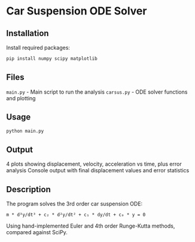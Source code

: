 # Car Suspension ODE Solver

## Installation
Install required packages:
```bash
pip install numpy scipy matplotlib
```

## Files
`main.py` - Main script to run the analysis
`carsus.py` - ODE solver functions and plotting

## Usage
```bash
python main.py
```

## Output
4 plots showing displacement, velocity, acceleration vs time, plus error analysis
Console output with final displacement values and error statistics

## Description
The program solves the 3rd order car suspension ODE:
```
m * d³y/dt³ + c₂ * d²y/dt² + c₁ * dy/dt + c₀ * y = 0
```

Using hand-implemented Euler and 4th order Runge-Kutta methods, compared against SciPy.
